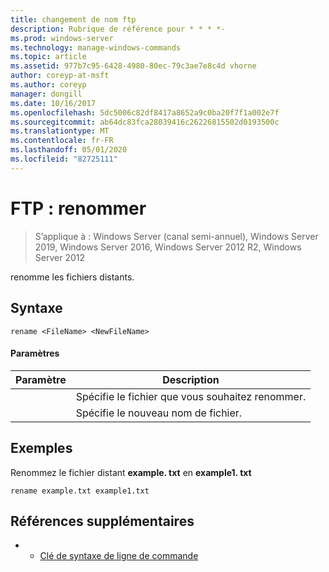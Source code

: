 ```yaml
---
title: changement de nom ftp
description: Rubrique de référence pour * * * *-
ms.prod: windows-server
ms.technology: manage-windows-commands
ms.topic: article
ms.assetid: 977b7c95-6428-4980-80ec-79c3ae7e8c4d vhorne
author: coreyp-at-msft
ms.author: coreyp
manager: dongill
ms.date: 10/16/2017
ms.openlocfilehash: 5dc5006c82df8417a8652a9c0ba20f7f1a002e7f
ms.sourcegitcommit: ab64dc83fca28039416c26226815502d0193500c
ms.translationtype: MT
ms.contentlocale: fr-FR
ms.lasthandoff: 05/01/2020
ms.locfileid: "82725111"
---
```

# <a name="ftp-rename"></a>FTP : renommer

> S’applique à : Windows Server (canal semi-annuel), Windows Server 2019, Windows Server 2016, Windows Server 2012 R2, Windows Server 2012

renomme les fichiers distants.   
## <a name="syntax"></a>Syntaxe  
```  
rename <FileName> <NewFileName>  
```  
#### <a name="parameters"></a>Paramètres  

|   Paramètre   |                 Description                 |
|---------------|---------------------------------------------|
|  <FileName>   | Spécifie le fichier que vous souhaitez renommer. |
| <NewFileName> |        Spécifie le nouveau nom de fichier.         |

## <a name="examples"></a>Exemples  
Renommez le fichier distant **example. txt** en **example1. txt**  
```  
rename example.txt example1.txt  
```  
## <a name="additional-references"></a>Références supplémentaires  
-   - [Clé de syntaxe de ligne de commande](command-line-syntax-key.md)  
